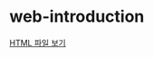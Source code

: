 # web-introduction
[HTML 파일 보기]([https://raw.githubusercontent.com/Arachneee/web-introduction/master/html/index.html](https://arachneee.github.io/web-introduction/)https://arachneee.github.io/web-introduction/)
